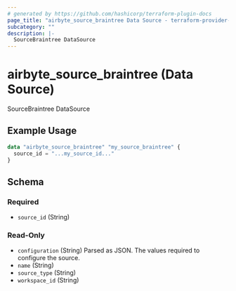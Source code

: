 ```yaml
---
# generated by https://github.com/hashicorp/terraform-plugin-docs
page_title: "airbyte_source_braintree Data Source - terraform-provider-airbyte"
subcategory: ""
description: |-
  SourceBraintree DataSource
---
```


# airbyte_source_braintree (Data Source)

SourceBraintree DataSource

## Example Usage

```terraform
data "airbyte_source_braintree" "my_source_braintree" {
  source_id = "...my_source_id..."
}
```

<!-- schema generated by tfplugindocs -->
## Schema

### Required

- `source_id` (String)

### Read-Only

- `configuration` (String) Parsed as JSON.
The values required to configure the source.
- `name` (String)
- `source_type` (String)
- `workspace_id` (String)


